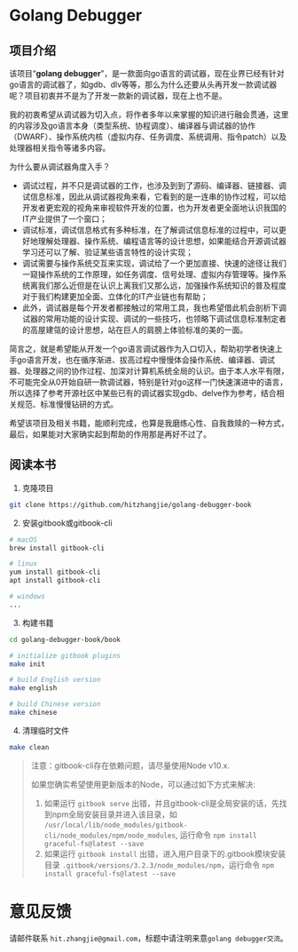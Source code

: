 # Golang Debugger

## 项目介绍

该项目“**golang debugger**”，是一款面向go语言的调试器，现在业界已经有针对go语言的调试器了，如gdb、dlv等等，那么为什么还要从头再开发一款调试器呢？项目初衷并不是为了开发一款新的调试器，现在上也不是。

我的初衷希望从调试器为切入点，将作者多年以来掌握的知识进行融会贯通，这里的内容涉及go语言本身（类型系统、协程调度）、编译器与调试器的协作（DWARF）、操作系统内核（虚拟内存、任务调度、系统调用、指令patch）以及处理器相关指令等诸多内容。

为什么要从调试器角度入手？
- 调试过程，并不只是调试器的工作，也涉及到到了源码、编译器、链接器、调试信息标准，因此从调试器视角来看，它看到的是一连串的协作过程，可以给开发者更宏观的视角来审视软件开发的位置，也为开发者更全面地认识我国的IT产业提供了一个窗口；
- 调试标准，调试信息格式有多种标准，在了解调试信息标准的过程中，可以更好地理解处理器、操作系统、编程语言等的设计思想，如果能结合开源调试器学习还可以了解、验证某些语言特性的设计实现；
- 调试需要与操作系统交互来实现，调试给了一个更加直接、快速的途径让我们一窥操作系统的工作原理，如任务调度、信号处理、虚拟内存管理等。操作系统离我们那么近但是在认识上离我们又那么远，加强操作系统知识的普及程度对于我们构建更加全面、立体化的IT产业链也有帮助；
- 此外，调试器是每个开发者都接触过的常用工具，我也希望借此机会剖析下调试器的常用功能的设计实现、调试的一些技巧，也领略下调试信息标准制定者的高屋建瓴的设计思想，站在巨人的肩膀上体验标准的美的一面。

简言之，就是希望能从开发一个go语言调试器作为入口切入，帮助初学者快速上手go语言开发，也在循序渐进、拔高过程中慢慢体会操作系统、编译器、调试器、处理器之间的协作过程、加深对计算机系统全局的认识。由于本人水平有限，不可能完全从0开始自研一款调试器，特别是针对go这样一门快速演进中的语言，所以选择了参考开源社区中某些已有的调试器实现gdb、delve作为参考，结合相关规范、标准慢慢钻研的方式。

希望该项目及相关书籍，能顺利完成，也算是我磨练心性、自我救赎的一种方式，最后，如果能对大家确实起到帮助的作用那是再好不过了。

## 阅读本书

1. 克隆项目
```bash
git clone https://github.com/hitzhangjie/golang-debugger-book
```

2. 安装gitbook或gitbook-cli
```bash
# macOS
brew install gitbook-cli

# linux
yum install gitbook-cli
apt install gitbook-cli

# windows
...
```

3. 构建书籍
```bash
cd golang-debugger-book/book

# initialize gitbook plugins
make init 

# build English version
make english

# build Chinese version
make chinese

```

4. 清理临时文件
```bash
make clean
```

> 注意：gitbook-cli存在依赖问题，请尽量使用Node v10.x.
>
> 如果您确实希望使用更新版本的Node，可以通过如下方式来解决:
>
> 1. 如果运行 `gitbook serve` 出错，并且gitbook-cli是全局安装的话，先找到npm全局安装目录并进入该目录，如 `/usr/local/lib/node_modules/gitbook-cli/node_modules/npm/node_modules`, 运行命令 `npm install graceful-fs@latest --save`
> 2. 如果运行 `gitbook install` 出错，进入用户目录下的.gitbook模块安装目录 `.gitbook/versions/3.2.3/node_modules/npm`，运行命令 `npm install graceful-fs@latest --save`

# 意见反馈

请邮件联系 `hit.zhangjie@gmail.com`，标题中请注明来意`golang debugger交流`。

